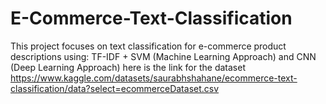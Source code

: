# E-Commerce-Text-Classification
This project focuses on text classification for e-commerce product descriptions using:  TF-IDF + SVM (Machine Learning Approach)  and CNN (Deep Learning Approach) 
here is the link for the dataset
https://www.kaggle.com/datasets/saurabhshahane/ecommerce-text-classification/data?select=ecommerceDataset.csv
